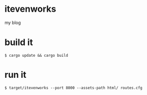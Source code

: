 # itevenworks
my blog

# build it
```shell
$ cargo update && cargo build
```

# run it
```shell
$ target/itevenworks --port 8000 --assets-path html/ routes.cfg
```